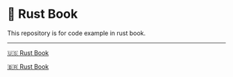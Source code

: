 # :book: Rust Book

This repository is for code example in rust book.

---

[🇺🇸 Rust Book](https://doc.rust-lang.org/book/)

[🇧🇷 Rust Book](https://rust-br.github.io/rust-book-pt-br/)